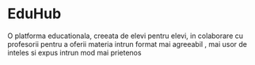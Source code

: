 # EduHub
O platforma educationala, creeata de elevi pentru elevi, in colaborare cu profesorii pentru a oferii materia intrun format mai agreeabil , mai usor de inteles si expus intrun mod mai prietenos
